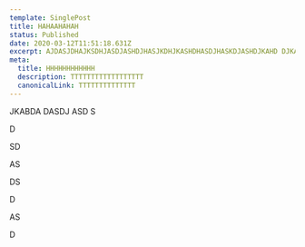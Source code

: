 ```yaml
---
template: SinglePost
title: HAHAAHAHAH
status: Published
date: 2020-03-12T11:51:18.631Z
excerpt: AJDASJDHAJKSDHJASDJASHDJHASJKDHJKASHDHASDJHASKDJASHDJKAHD DJKADASHDJ
meta:
  title: HHHHHHHHHHHH
  description: TTTTTTTTTTTTTTTTTT
  canonicalLink: TTTTTTTTTTTTTT
---
```

JKABDA DASDJ ASD S

D 

SD 

AS

DS

 D

AS 

D